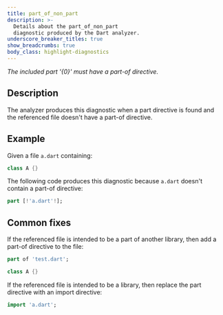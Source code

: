 ```yaml
---
title: part_of_non_part
description: >-
  Details about the part_of_non_part
  diagnostic produced by the Dart analyzer.
underscore_breaker_titles: true
show_breadcrumbs: true
body_class: highlight-diagnostics
---
```


_The included part '{0}' must have a part-of directive._

## Description

The analyzer produces this diagnostic when a part directive is found and
the referenced file doesn't have a part-of directive.

## Example

Given a file `a.dart` containing:

```dart
class A {}
```

The following code produces this diagnostic because `a.dart` doesn't
contain a part-of directive:

```dart
part [!'a.dart'!];
```

## Common fixes

If the referenced file is intended to be a part of another library, then
add a part-of directive to the file:

```dart
part of 'test.dart';

class A {}
```

If the referenced file is intended to be a library, then replace the part
directive with an import directive:

```dart
import 'a.dart';
```
